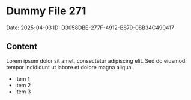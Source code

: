 # Dummy File 271

Date: 2025-04-03
ID: D3058DBE-277F-4912-B879-08B34C490417

## Content

Lorem ipsum dolor sit amet, consectetur adipiscing elit.
Sed do eiusmod tempor incididunt ut labore et dolore magna aliqua.

* Item 1
* Item 2
* Item 3
